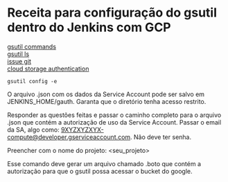 # Receita para configuração do gsutil dentro do Jenkins com GCP

[gsutil commands](https://cloud.google.com/storage/docs/gsutil/commands/config)  
[gsutil ls](https://cloud.google.com/storage/docs/gsutil/commands/ls)  
[issue git](https://github.com/GoogleCloudPlatform/gsutil/issues/419)  
[cloud storage authentication](https://cloud.google.com/storage/docs/authentication#gsutilauth)  

```
gsutil config -e
```

O arquivo .json com os dados da Service Account pode ser salvo em JENKINS_HOME/gauth.
Garanta que o diretório tenha acesso restrito.

Responder as questões feitas e passar o caminho completo para o arquivo 
.json que contém a autorização de uso da Service Account.
Passar o email da SA, algo como: 9XYZXYZXYX-compute@developer.gserviceaccount.com.
Não deve ter senha.

Preencher com o nome do projeto: <seu_projeto>

Esse comando deve gerar um arquivo chamado .boto que contém a autorização 
para que o gsutil possa acessar o bucket do google.
